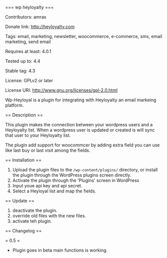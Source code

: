 === wp heyloyalty ===

Contributors: amras

Donate link: http://heyloyalty.com

Tags: email, marketing, newsletter, woocommerce, e-commerce, sms, email marketing, send email

Requires at least: 4.0.1

Tested up to: 4.4

Stable tag: 4.3

License: GPLv2 or later

License URI: http://www.gnu.org/licenses/gpl-2.0.html


Wp-Heyloyal is a plugin for integrating with Heyloyalty an email markeing platform.

== Description ==

This plugin makes the connection between your wordpress users and a Heyloyalty list.
When a wordpress user is updated or created is will sync that user to your Heyloyalty list.

The plugin add support for woocommcer by adding extra field you can use like last buy or last visit among the fields.


== Installation ==

1. Upload the plugin files to the `/wp-content/plugins/` directory, or install the plugin through the WordPress plugins screen directly.
2. Activate the plugin through the 'Plugins' screen in WordPress
3. Input youe api key and api secret.
4. Select a Heyloyal list and map the fields.

== Update ==

1. deactivate the plugin.
2. override old files with the new files.
3. activate teh plugin.


== Changelog ==

= 0.5 =
* Plugin goes in beta main functions is working.


